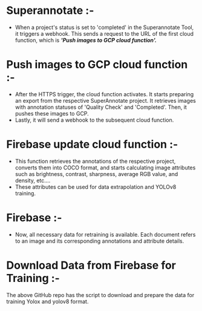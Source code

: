 # **Superannotate** :-

- When a project's status is set to 'completed' in the Superannotate Tool, it triggers a webhook. This sends a request to the URL of the first cloud function, which is ***'Push images to GCP cloud function'.***

# Push images to GCP cloud function :-

- After the HTTPS trigger, the cloud function activates. It starts preparing an export from the respective SuperAnnotate project. It retrieves images with annotation statuses of 'Quality Check' and 'Completed'. Then, it pushes these images to GCP.
- Lastly, it will send a webhook to the subsequent cloud function.

# Firebase update cloud function :-

- This function retrieves the annotations of the respective project, converts them into COCO format, and starts calculating image attributes such as brightness, contrast, sharpness, average RGB value, and density, etc....
- These attributes can be used for data extrapolation and YOLOv8 training.

# Firebase :-

- Now, all necessary data for retraining is available. Each document refers to an image and its corresponding annotations and attribute details.

# Download Data from Firebase for Training :-

The above GitHub repo has the script to download and prepare the data for training Yolox and yolov8 format.
